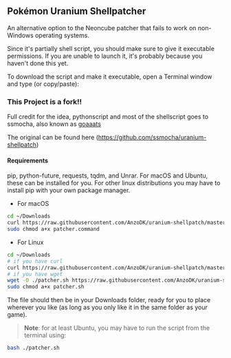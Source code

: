 ## Pokémon Uranium Shellpatcher

An alternative option to the Neoncube patcher that fails to work on
non-Windows operating systems.

Since it's partially shell script, you should make sure to give it executable permissions.
If you are unable to launch it, it's probably because you haven't done this yet.

To download the script and make it executable, open a Terminal window and type (or copy/paste):

### This Project is a fork!!
Full credit for the idea, pythonscript and most of the shellscript goes to ssmocha, also known as [goaaats](https://github.com/goaaats)

The original can be found here (https://github.com/ssmocha/uranium-shellpatch)

#### Requirements

pip, python-future, requests, tqdm, and Unrar. For macOS and Ubuntu, these can be installed for you.
For other linux distributions you may have to install pip with your own package
manager.

+ For macOS
```sh
cd ~/Downloads
curl https://raw.githubusercontent.com/AnzoDK/uranium-shellpatch/master/patcher-start.sh > patcher.command
sudo chmod a+x patcher.command
```

+ For Linux
```sh
cd ~/Downloads
# if you have curl
curl https://raw.githubusercontent.com/AnzoDK/uranium-shellpatch/master/patcher-start.sh > patcher.sh
# if you have wget
wget -O ./patcher.sh https://raw.githubusercontent.com/AnzoDK/uranium-shellpatch/master/patcher-start.sh
sudo chmod a+x patcher.sh
```

The file should then be in your Downloads folder, ready for you to place
wherever you like (as long as you only like it in the same folder as your
game).
>**Note**: for at least Ubuntu, you may have to run the script from the terminal using:
```sh
bash ./patcher.sh
```
